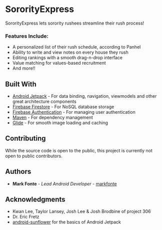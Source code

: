 # SororityExpress

SororityExpress lets sorority rushees streamline their rush process!

### Features Include:
* A personalized list of their rush schedule, according to Panhel
* Ability to write and view notes on every house they rush
* Editing rankings with a smooth drag-n-drop interface
* Value matching for values-based recruitment
* And more!!

## Built With

* [Android Jetpack](https://developer.android.com/jetpack/) - For data binding, navigation, viewmodels and other great architecture components
* [Firebase Firestore](https://firebase.google.com/) - For NoSQL database storage
* [Firebase Authentication](https://firebase.google.com/) - For managing user authentication
* [Maven](https://maven.apache.org/) - For dependency management
* [Glide](https://github.com/bumptech/glide) - For smooth image loading and caching

## Contributing

While the source code is open to the public, this project is currently not open to public contributors.

## Authors

* **Mark Fonte** - *Lead Android Developer* - [markfonte](https://github.com/markfonte)

## Acknowledgments

* Kwan Lee, Taylor Lansey, Josh Lee & Josh Brodbine of project 306
* Dr. Eric Fretz
* [android-sunflower](https://github.com/googlesamples/android-sunflower) for the basics of Android Jetpack
